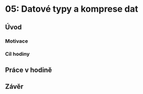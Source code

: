 # 05: Datové typy a komprese dat

## Úvod

### Motivace

### Cíl hodiny

## Práce v hodině

## Závěr
